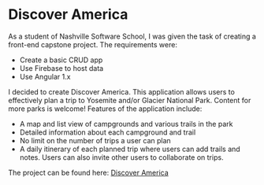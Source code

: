 # Discover America
  As a student of Nashville Software School, I was given the task of creating a front-end capstone project. The requirements were: 
  * Create a basic CRUD app
  * Use Firebase to host data
  * Use Angular 1.x  

I decided to create Discover America. This application allows users to effectively plan a trip to Yosemite and/or Glacier National Park. Content for more parks is welcome! Features of the application include:
  * A map and list view of campgrounds and various trails in the park
  * Detailed information about each campground and trail
  * No limit on the number of trips a user can plan
  * A daily itinerary of each planned trip where users can add trails and notes. Users can also invite other users to collaborate on trips.
  

The project can be found here: [Discover America](https://delainewendling.github.io/NP_trip_planner/)

 
